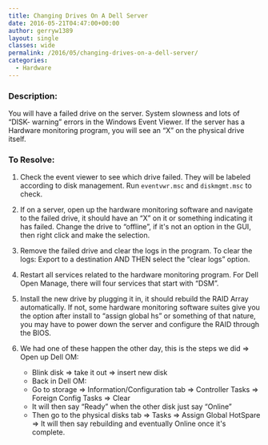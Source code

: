 ```yaml
---
title: Changing Drives On A Dell Server
date: 2016-05-21T04:47:00+00:00
author: gerryw1389
layout: single
classes: wide
permalink: /2016/05/changing-drives-on-a-dell-server/
categories:
  - Hardware
---
```

<!--more-->

### Description:

You will have a failed drive on the server. System slowness and lots of &#8220;DISK- warning&#8221; errors in the Windows Event Viewer. If the server has a Hardware monitoring program, you will see an &#8220;X&#8221; on the physical drive itself.

### To Resolve:

1. Check the event viewer to see which drive failed. They will be labeled according to disk management. Run `eventvwr.msc` and `diskmgmt.msc` to check.

2. If on a server, open up the hardware monitoring software and navigate to the failed drive, it should have an &#8220;X&#8221; on it or something indicating it has failed. Change the drive to &#8220;offline&#8221;, if it's not an option in the GUI, then right click and make the selection.

3. Remove the failed drive and clear the logs in the program. To clear the logs: Export to a destination AND THEN select the &#8220;clear logs&#8221; option.

4. Restart all services related to the hardware monitoring program. For Dell Open Manage, there will four services that start with &#8220;DSM&#8221;.

5. Install the new drive by plugging it in, it should rebuild the RAID Array automatically. If not, some hardware monitoring software suites give you the option after install to &#8220;assign global hs&#8221; or something of that nature, you may have to power down the server and configure the RAID through the BIOS.

6. We had one of these happen the other day, this is the steps we did => Open up Dell OM:  
   - Blink disk => take it out => insert new disk  
   - Back in Dell OM:  
   - Go to storage => Information/Configuration tab => Controller Tasks => Foreign Config Tasks => Clear  
   - It will then say &#8220;Ready&#8221; when the other disk just say &#8220;Online&#8221;  
   - Then go to the physical disks tab => Tasks => Assign Global HotSpare => It will then say rebuilding and eventually Online once it's complete.